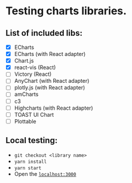 # Testing charts libraries.

## List of included libs:
- [x] ECharts
- [x] ECharts (with React adapter)
- [X] Chart.js
- [X] react-vis (React)
- [ ] Victory (React)
- [ ] AnyChart (with React adapter)
- [ ] plotly.js (with React adapter)
- [ ] amCharts
- [ ] c3
- [ ] Highcharts (with React adapter)
- [ ] TOAST UI Chart
- [ ] Plottable

## Local testing:
- `git checkout <library name>`
- `yarn install`
- `yarn start`
- Open the [`localhost:3000`](http://0.0.0.0:3000)